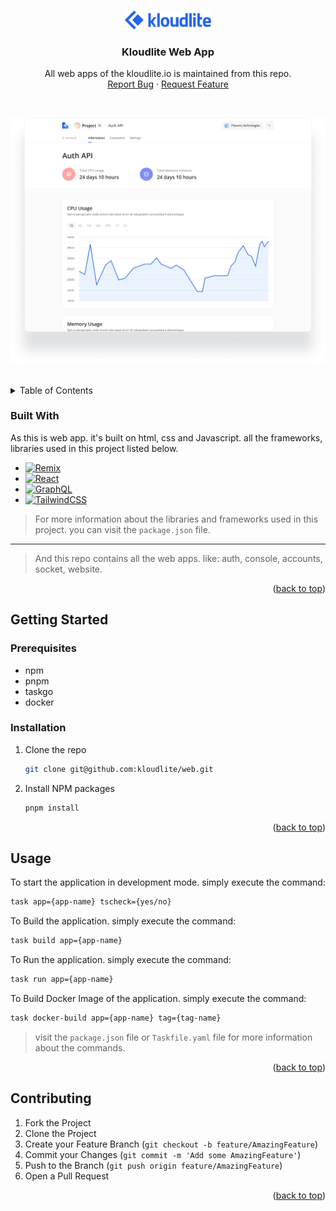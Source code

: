 <a name="readme-top"></a>

<!-- PROJECT LOGO -->
<br />
<div align="center">
  <a href="https://github.com/kloudlite/web">
    <img src="static/common/logo-with-name.png" alt="Logo" width="auto" height="30">
  </a>

  <h3 align="center">Kloudlite Web App</h3>

  <p align="center">
    All web apps of the kloudlite.io is maintained from this repo.
    <br />
    <a href="https://github.com/kloudlite/web/issues">Report Bug</a>
    ·
    <a href="https://github.com/kloudlite/web/issues">Request Feature</a>
  </p>
</div>

<br />

[![Product Name Screen Shot][product-screenshot]](https://kloudlite.io)

<br />


<!-- TABLE OF CONTENTS -->
<details>
  <summary>Table of Contents</summary>
  <ol>
    <li>
      <a href="#about-the-project">About The Project</a>
      <ul>
        <li><a href="#built-with">Built With</a></li>
      </ul>
    </li>
    <li>
      <a href="#getting-started">Getting Started</a>
      <ul>
        <li><a href="#prerequisites">Prerequisites</a></li>
        <li><a href="#installation">Installation</a></li>
      </ul>
    </li>
    <li><a href="#usage">Usage</a></li>
    <li><a href="#contributing">Contributing</a></li>
  </ol>
</details>



<!-- ABOUT THE PROJECT -->
<!-- ## About The Project -->



### Built With

As this is web app. it's built on html, css and Javascript. all the frameworks, libraries used in this project listed below.

* [![Remix][Remix.Run]][Remix-url]
* [![React][React.js]][React-url]
* [![GraphQL][GraphQL]][GraphQL-url]
* [![TailwindCSS][Tailwind.CSS]][Tailwind-url]

> For more information about the libraries and frameworks used in this project. you can visit the `package.json` file.

---

> And this repo contains all the web apps. like: auth, console, accounts, socket, website.

<p align="right">(<a href="#readme-top">back to top</a>)</p>

<!-- GETTING STARTED -->
## Getting Started

### Prerequisites

* npm
* pnpm
* taskgo
* docker


### Installation

1. Clone the repo
   ```sh
   git clone git@github.com:kloudlite/web.git
   ```
2. Install NPM packages
   ```sh
   pnpm install
   ```
<p align="right">(<a href="#readme-top">back to top</a>)</p>


<!-- USAGE EXAMPLES -->
## Usage

To start the application in development mode. simply execute the command:

```sh
task app={app-name} tscheck={yes/no}
```

To Build the application. simply execute the command:

```sh
task build app={app-name}
```

To Run the application. simply execute the command:

```sh
task run app={app-name}
```

To Build Docker Image of the application. simply execute the command:

```sh
task docker-build app={app-name} tag={tag-name}
```


> visit the `package.json` file or `Taskfile.yaml` file for more information about the commands.


<p align="right">(<a href="#readme-top">back to top</a>)</p>


<!-- CONTRIBUTING -->
## Contributing

1. Fork the Project
2. Clone the Project
3. Create your Feature Branch (`git checkout -b feature/AmazingFeature`)
4. Commit your Changes (`git commit -m 'Add some AmazingFeature'`)
5. Push to the Branch (`git push origin feature/AmazingFeature`)
6. Open a Pull Request

<p align="right">(<a href="#readme-top">back to top</a>)</p>


<!-- MARKDOWN LINKS & IMAGES -->
[product-screenshot]: ./static/common/screenshot.png
[React.js]: https://img.shields.io/badge/React-20232A?style=for-the-badge&logo=react&logoColor=61DAFB
[React-url]: https://reactjs.org/
[Remix.Run]: https://img.shields.io/badge/Remix-20232A?style=for-the-badge&logo=remix&logoColor=be123c
[Remix-url]: https://remix.run/
[GraphQl]: https://img.shields.io/badge/GraphQl-20232A?style=for-the-badge&logo=graphql&logoColor=E10098
[GraphQl-url]: https://graphql.org/
[Tailwind.CSS]: https://img.shields.io/badge/Tailwind-20232A?style=for-the-badge&logo=tailwindcss&logoColor=38bdf8
[Tailwind-url]: https://tailwindcss.com/
